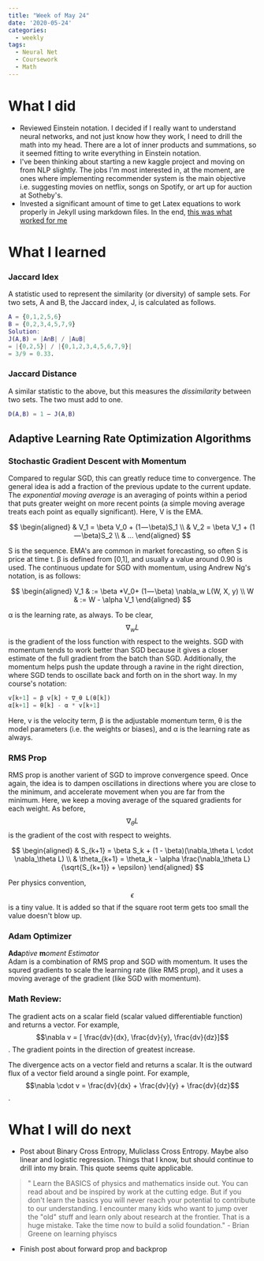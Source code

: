 ```yaml
---
title: "Week of May 24"
date: '2020-05-24'
categories:
  - weekly
tags:
  - Neural Net
  - Coursework
  - Math
---
```


# What I did

- Reviewed Einstein notation. I decided if I really want to understand neural networks, and not just know how they work, I need to drill the math into my head. There are a lot of inner products and summations, so it seemed fitting to write everything in Einstein notation.
- I've been thinking about starting a new kaggle project and moving on from NLP slightly. The jobs I'm most interested in, at the moment, are ones where implementing recommender system is the main objective i.e. suggesting movies on netflix, songs on Spotify, or art up for auction at Sotheby's.
- Invested a significant amount of time to get Latex equations to work properly in Jekyll using markdown files. In the end, [this was what worked for me](https://lyk6756.github.io/2016/11/25/write_latex_equations.html)


# What I learned

### **Jaccard Idex**

A statistic used to represent the similarity (or diversity) of sample sets. For two sets, A and B, the Jaccard index, J, is calculated as follows.

```matlab
A = {0,1,2,5,6}
B = {0,2,3,4,5,7,9}
Solution:
J(A,B) = |A∩B| / |A∪B|
= |{0,2,5}| / |{0,1,2,3,4,5,6,7,9}|
= 3/9 = 0.33.
```

### **Jaccard Distance**

A similar statistic to the above, but this measures the *dissimilarity* between two sets. The two must add to one.

```matlab
D(A,B) = 1 – J(A,B)
```

## Adaptive Learning Rate Optimization Algorithms

### **Stochastic Gradient Descent with Momentum**

 Compared to regular SGD, this can greatly reduce time to convergence. The general idea is add a fraction of the previous update to the current update. The *exponential moving average* is an averaging of points within a period that puts greater weight on more recent points (a simple moving average treats each point as equally significant). Here, V is the EMA.

$$
\begin{aligned}
& V_1 = \beta V_0 + (1 — \beta)S_1 \\
& V_2 = \beta V_1 + (1 — \beta)S_2 \\
& ...
\end{aligned}
$$

S is the sequence. EMA's are common in market forecasting, so often S is price at time t.
β is defined from [0,1], and usually a value around 0.90 is used. The continuous update for SGD with momentum, using Andrew Ng's notation, is as follows:

$$
\begin{aligned}
V_1 & := \beta *V_0+ (1 — \beta) \nabla_w L(W, X, y) \\
W & := W - \alpha V_1
\end{aligned}
$$

α is the learning rate, as always. To be clear, $$\nabla_w L$$ is the gradient of the loss function with respect to the weights.
SGD with momentum tends to work better than SGD because it gives a closer estimate of the full gradient from the batch than SGD. Additionally, the momentum helps push the update through a ravine in the right direction, where SGD tends to oscillate back and forth on in the short way. In my course's notation:

```python
v[k+1] = β v[k] + ∇_θ L(θ[k])
α[k+1] = θ[k] - α * v[k+1]
```

Here, v is the velocity term, β is the adjustable momentum term, θ is the model parameters (i.e. the weights or biases), and α is the learning rate as always.

### **RMS Prop**

RMS prop is another varient of SGD to improve convergence speed. Once again, the idea is to dampen oscillations in directions where you are close to the minimum, and accelerate movement when you are far from the minimum. Here, we keep a moving average of the squared gradients for each weight. As before, $$\nabla_\theta L$$ is the gradient of the cost with respect to weights.

$$
\begin{aligned}
& S_{k+1} = \beta S_k + (1 - \beta)(\nabla_\theta L \cdot \nabla_\theta L) \\
& \theta_{k+1} = \theta_k - \alpha \frac{\nabla_\theta L}{\sqrt{S_{k+1}} + \epsilon}
\end{aligned}
$$

Per physics convention, $$\epsilon$$ is a tiny value. It is added so that if the square root term gets too small the value doesn't blow up.

### **Adam Optimizer**

**Ada***ptive* **m***oment Estimator*  
Adam is a combination of RMS prop and SGD with momentum. It uses the squred gradients to scale the learning rate (like RMS prop), and it uses a moving average of the gradient (like SGD with momentum).

### **Math Review:**

The gradient acts on a scalar field (scalar valued differentiable function) and returns a vector. For example, $$\nabla v = [ \frac{dv}{dx}, \frac{dv}{y}, \frac{dv}{dz}]$$. The gradient points in the direction of greatest increase.

The divergence acts on a vector field and returns a scalar. It is the outward flux of a vector field around a single point. For example, $$\nabla \cdot v = \frac{dv}{dx} + \frac{dv}{y} + \frac{dv}{dz}$$.

# What I will do next

- Post about Binary Cross Entropy, Muliclass Cross Entropy. Maybe also linear and logistic regression. Things that I know, but should continue to drill into my brain. This quote seems quite applicable.

>" Learn the BASICS of physics and mathematics inside out. You can read about and be inspired by work at the cutting edge. But if you don't learn the basics you will never reach your potential to contribute to our understanding. I encounter many kids who want to jump over the "old" stuff and learn only about research at the frontier. That is a huge mistake. Take the time now to build a solid foundation." - Brian Greene on learning phyiscs

- Finish post about forward prop and backprop
